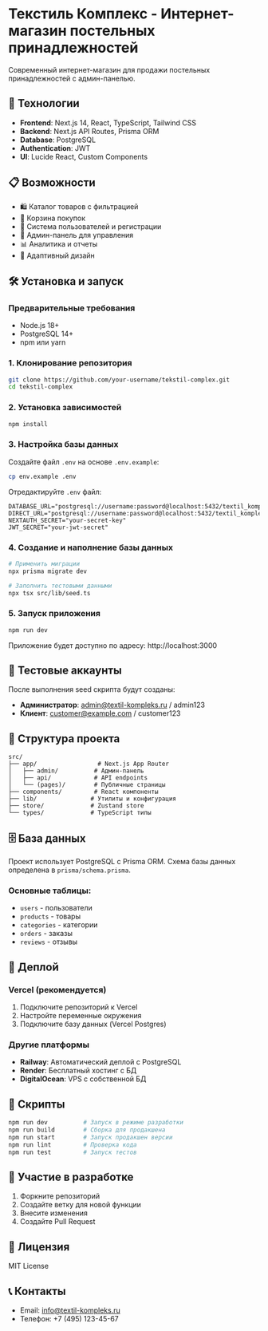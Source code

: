 # Текстиль Комплекс - Интернет-магазин постельных принадлежностей

Современный интернет-магазин для продажи постельных принадлежностей с админ-панелью.

## 🚀 Технологии

- **Frontend**: Next.js 14, React, TypeScript, Tailwind CSS
- **Backend**: Next.js API Routes, Prisma ORM
- **Database**: PostgreSQL
- **Authentication**: JWT
- **UI**: Lucide React, Custom Components

## 📋 Возможности

- 🛍️ Каталог товаров с фильтрацией
- 🛒 Корзина покупок
- 👤 Система пользователей и регистрации
- 🔐 Админ-панель для управления
- 📊 Аналитика и отчеты
- 📱 Адаптивный дизайн

## 🛠️ Установка и запуск

### Предварительные требования

- Node.js 18+ 
- PostgreSQL 14+
- npm или yarn

### 1. Клонирование репозитория

```bash
git clone https://github.com/your-username/tekstil-complex.git
cd tekstil-complex
```

### 2. Установка зависимостей

```bash
npm install
```

### 3. Настройка базы данных

Создайте файл `.env` на основе `.env.example`:

```bash
cp env.example .env
```

Отредактируйте `.env` файл:

```env
DATABASE_URL="postgresql://username:password@localhost:5432/textil_kompleks"
DIRECT_URL="postgresql://username:password@localhost:5432/textil_kompleks"
NEXTAUTH_SECRET="your-secret-key"
JWT_SECRET="your-jwt-secret"
```

### 4. Создание и наполнение базы данных

```bash
# Применить миграции
npx prisma migrate dev

# Заполнить тестовыми данными
npx tsx src/lib/seed.ts
```

### 5. Запуск приложения

```bash
npm run dev
```

Приложение будет доступно по адресу: http://localhost:3000

## 👥 Тестовые аккаунты

После выполнения seed скрипта будут созданы:

- **Администратор**: admin@textil-kompleks.ru / admin123
- **Клиент**: customer@example.com / customer123

## 📁 Структура проекта

```
src/
├── app/                 # Next.js App Router
│   ├── admin/          # Админ-панель
│   ├── api/            # API endpoints
│   └── (pages)/        # Публичные страницы
├── components/         # React компоненты
├── lib/               # Утилиты и конфигурация
├── store/             # Zustand store
└── types/             # TypeScript типы
```

## 🗄️ База данных

Проект использует PostgreSQL с Prisma ORM. Схема базы данных определена в `prisma/schema.prisma`.

### Основные таблицы:
- `users` - пользователи
- `products` - товары
- `categories` - категории
- `orders` - заказы
- `reviews` - отзывы

## 🚀 Деплой

### Vercel (рекомендуется)

1. Подключите репозиторий к Vercel
2. Настройте переменные окружения
3. Подключите базу данных (Vercel Postgres)

### Другие платформы

- **Railway**: Автоматический деплой с PostgreSQL
- **Render**: Бесплатный хостинг с БД
- **DigitalOcean**: VPS с собственной БД

## 📝 Скрипты

```bash
npm run dev          # Запуск в режиме разработки
npm run build        # Сборка для продакшена
npm run start        # Запуск продакшен версии
npm run lint         # Проверка кода
npm run test         # Запуск тестов
```

## 🤝 Участие в разработке

1. Форкните репозиторий
2. Создайте ветку для новой функции
3. Внесите изменения
4. Создайте Pull Request

## 📄 Лицензия

MIT License

## 📞 Контакты

- Email: info@textil-kompleks.ru
- Телефон: +7 (495) 123-45-67